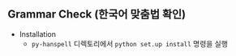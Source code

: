 ## Grammar Check (한국어 맞춤법 확인)

- Installation
  - `py-hanspell` 디렉토리에서 `python set.up install` 명령을 실행